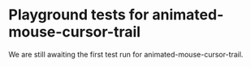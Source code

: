 # Playground tests for animated-mouse-cursor-trail
We are still awaiting the first test run for animated-mouse-cursor-trail.
